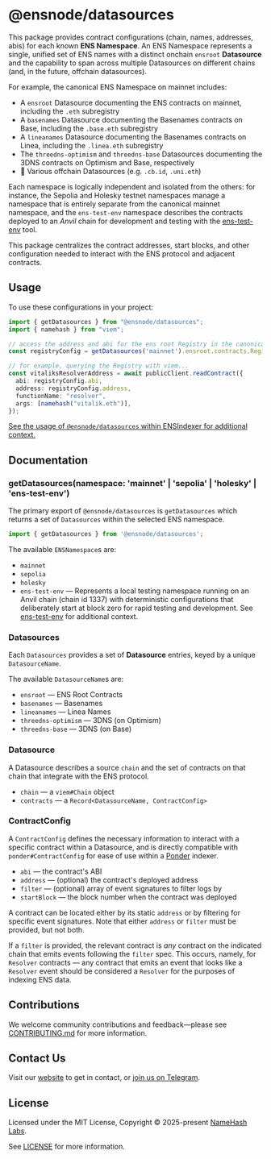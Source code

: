 # @ensnode/datasources

This package provides contract configurations (chain, names, addresses, abis) for each known **ENS Namespace**. An ENS Namespace represents a single, unified set of ENS names with a distinct onchain `ensroot` **Datasource** and the capability to span across multiple Datasources on different chains (and, in the future, offchain datasources).

For example, the canonical ENS Namespace on mainnet includes:

- A `ensroot` Datasource documenting the ENS contracts on mainnet, including the `.eth` subregistry
- A `basenames` Datasource documenting the Basenames contracts on Base, including the `.base.eth` subregistry
- A `lineanames` Datasource documenting the Basenames contracts on Linea, including the `.linea.eth` subregistry
- The `threedns-optimism` and `threedns-base` Datasources documenting the 3DNS contracts on Optimism and Base, respectively
- 🚧 Various offchain Datasources (e.g. `.cb.id`, `.uni.eth`)

Each namespace is logically independent and isolated from the others: for instance, the Sepolia and Holesky testnet namespaces manage a namespace that is entirely separate from the canonical mainnet namespace, and the `ens-test-env` namespace describes the contracts deployed to an _Anvil_ chain for development and testing with the [ens-test-env](https://github.com/ensdomains/ens-test-env) tool.

This package centralizes the contract addresses, start blocks, and other configuration needed to interact with the ENS protocol and adjacent contracts.

## Usage

To use these configurations in your project:

```ts
import { getDatasources } from "@ensnode/datasources";
import { namehash } from "viem";

// access the address and abi for the ens root Registry in the canonical mainnet ENS namespace
const registryConfig = getDatasources('mainnet').ensroot.contracts.Registry;

// for example, querying the Registry with viem...
const vitaliksResolverAddress = await publicClient.readContract({
  abi: registryConfig.abi,
  address: registryConfig.address,
  functionName: "resolver",
  args: [namehash("vitalik.eth")],
});
```

[See the usage of `@ensnode/datasources` within ENSIndexer for additional context.](https://github.com/namehash/ensnode/blob/main/apps/ensindexer)

## Documentation

### getDatasources(namespace: 'mainnet' | 'sepolia' | 'holesky' | 'ens-test-env')

The primary export of `@ensnode/datasources` is `getDatasources` which returns a set of `Datasources` within the selected ENS namespace.

```ts
import { getDatasources } from '@ensnode/datasources';
```

The available `ENSNamespace`s are:
- `mainnet`
- `sepolia`
- `holesky`
- `ens-test-env` — Represents a local testing namespace running on an Anvil chain (chain id 1337) with deterministic configurations that deliberately start at block zero for rapid testing and development. See [ens-test-env](https://github.com/ensdomains/ens-test-env) for additional context.

### Datasources

Each `Datasources` provides a set of **Datasource** entries, keyed by a unique `DatasourceName`.

The available `DatasourceName`s are:
- `ensroot` — ENS Root Contracts
- `basenames` — Basenames
- `lineanames` — Linea Names
- `threedns-optimism` — 3DNS (on Optimism)
- `threedns-base` — 3DNS (on Base)

### Datasource

A Datasource describes a source `chain` and the set of contracts on that chain that integrate with the ENS protocol.

- `chain` — a `viem#Chain` object
- `contracts` — a `Record<DatasourceName, ContractConfig>`

### ContractConfig

A `ContractConfig` defines the necessary information to interact with a specific contract within a Datasource, and is directly compatible with `ponder#ContractConfig` for ease of use within a [Ponder](https://ponder.sh) indexer.

- `abi` — the contract's ABI
- `address` — (optional) the contract's deployed address
- `filter` — (optional) array of event signatures to filter logs by
- `startBlock` — the block number when the contract was deployed

A contract can be located either by its static `address` or by filtering for specific event signatures. Note that either `address` or `filter` must be provided, but not both.

If a `filter` is provided, the relevant contract is _any_ contract on the indicated chain that emits events following the `filter` spec. This occurs, namely, for `Resolver` contracts — any contract that emits an event that looks like a `Resolver` event should be considered a `Resolver` for the purposes of indexing ENS data.

## Contributions

We welcome community contributions and feedback—please see [CONTRIBUTING.md](CONTRIBUTING.md) for more information.

## Contact Us

Visit our [website](https://namehashlabs.org/) to get in contact, or [join us on Telegram](https://t.me/ensnode).

## License

Licensed under the MIT License, Copyright © 2025-present [NameHash Labs](https://namehashlabs.org).

See [LICENSE](./LICENSE) for more information.

